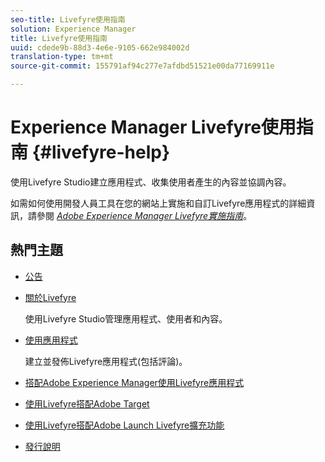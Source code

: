 ```yaml
---
seo-title: Livefyre使用指南
solution: Experience Manager
title: Livefyre使用指南
uuid: cdede9b-88d3-4e6e-9105-662e984002d
translation-type: tm+mt
source-git-commit: 155791af94c277e7afdbd51521e00da77169911e

---
```



# Experience Manager Livefyre使用指南 {#livefyre-help}

使用Livefyre Studio建立應用程式、收集使用者產生的內容並協調內容。

如需如何使用開發人員工具在您的網站上實施和自訂Livefyre應用程式的詳細資訊，請參閱 [*Adobe Experience Manager Livefyre實施指南*](/help/implementation/home.md)。

## 熱門主題

* [公告](c-anouncements.md#c_anouncements)

* [關於Livefyre](c-product.md#c_product)

   使用Livefyre Studio管理應用程式、使用者和內容。

* [使用應用程式](c-about-apps/c-about-apps.md#c_about_apps)

   建立並發佈Livefyre應用程式(包括評論)。

* [搭配Adobe Experience Manager使用Livefyre應用程式](https://helpx.adobe.com/experience-manager/6-4/sites/administering/using/livefyre.html)


* [使用Livefyre搭配Adobe Target](/help/using/c-library/livefyre-target.md)

* [使用Livefyre搭配Adobe Launch Livefyre擴充功能](https://docs.adobelaunch.com/extension-reference/web/adobe-livefyre-extension)

* [發行說明](c-rn/c-rn.md#c_rn)

